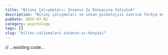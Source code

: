 ```yaml
---
title: "Bilinç Çalışmaları: İnsanın İç Dünyasına Yolculuk"
description: "Bilinç çalışmaları ve insan psikolojisi üzerine Türkçe makale. Bilinç, teoriler ve pratik öneriler."
pubDate: 2025-07-02
category: psychology
tags: []
slug: "bilinc-calismalari-insanin-ic-dunyasi"
---
```

// ...existing code...
